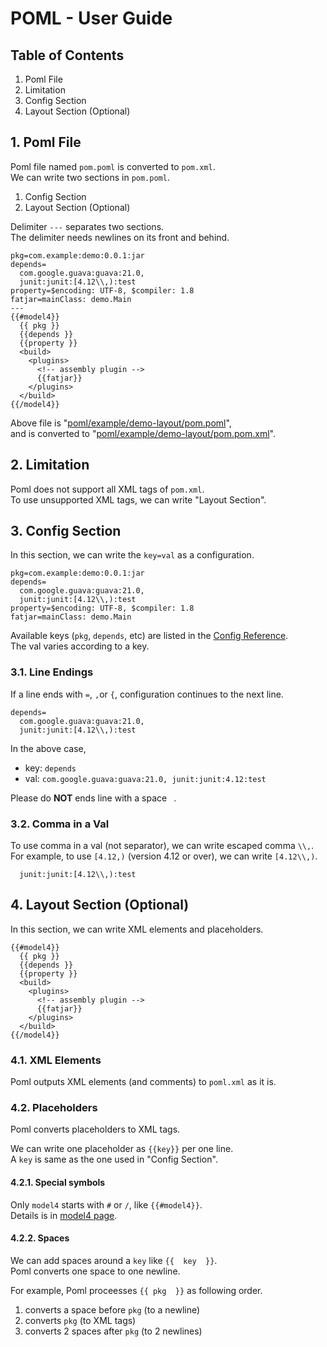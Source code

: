 # POML - User Guide
## Table of Contents
1. Poml File
2. Limitation
3. Config Section
4. Layout Section (Optional)


## 1. Poml File
Poml file named `pom.poml` is converted to `pom.xml`.  
We can write two sections in `pom.poml`.

1. Config Section
2. Layout Section (Optional)

Delimiter `---` separates two sections.  
The delimiter needs newlines on its front and behind.

```
pkg=com.example:demo:0.0.1:jar
depends=
  com.google.guava:guava:21.0,
  junit:junit:[4.12\\,):test
property=$encoding: UTF-8, $compiler: 1.8
fatjar=mainClass: demo.Main
---
{{#model4}}
  {{ pkg }}
  {{depends }}
  {{property }}
  <build>
    <plugins>
      <!-- assembly plugin -->
      {{fatjar}}
    </plugins>
  </build>
{{/model4}}
```

Above file is "[poml/example/demo-layout/pom.poml](https://github.com/mamorum/poml/blob/master/example/demo-layout/pom.poml)",  
and is converted to "[poml/example/demo-layout/pom.pom.xml](https://github.com/mamorum/poml/blob/master/example/demo-layout/pom.xml)".


## 2. Limitation
Poml does not support all XML tags of `pom.xml`.  
To use unsupported XML tags, we can write "Layout Section".


## 3. Config Section
In this section, we can write the `key=val` as a configuration.

```
pkg=com.example:demo:0.0.1:jar
depends=
  com.google.guava:guava:21.0,
  junit:junit:[4.12\\,):test
property=$encoding: UTF-8, $compiler: 1.8
fatjar=mainClass: demo.Main
```

Available keys (`pkg`, `depends`, etc) are listed in the [Config Reference](https://github.com/mamorum/poml/wiki).  
The val varies according to a key.


### 3.1. Line Endings
If a line ends with `=`, `,`or `{`, configuration continues to the next line.  

```
depends=
  com.google.guava:guava:21.0,
  junit:junit:[4.12\\,):test
```

In the above case,

- key: `depends`
- val: `com.google.guava:guava:21.0, junit:junit:4.12:test`

Please do **NOT** ends line with a space ` `.

### 3.2. Comma in a Val
To use comma in a val (not separator), we can write escaped comma `\\,`.  
For example, to use `[4.12,)` (version 4.12 or over), we can write `[4.12\\,)`.

```
  junit:junit:[4.12\\,):test
```


## 4. Layout Section (Optional)
In this section, we can write XML elements and placeholders.

```
{{#model4}}
  {{ pkg }}
  {{depends }}
  {{property }}
  <build>
    <plugins>
      <!-- assembly plugin -->
      {{fatjar}}
    </plugins>
  </build>
{{/model4}}
```

### 4.1. XML Elements
Poml outputs XML elements (and comments) to `poml.xml` as it is.

### 4.2. Placeholders
Poml converts placeholders to XML tags.

We can write one placeholder as `{{key}}` per one line.  
A `key` is same as the one used in "Config Section".
 
#### 4.2.1. Special symbols
Only `model4` starts with `#` or `/`, like `{{#model4}}`.  
Details is in [model4 page](https://github.com/mamorum/poml/wiki/model4).

#### 4.2.2. Spaces
We can add spaces around a `key` like `{{  key  }}`.  
Poml converts one space to one newline.

For example, Poml proceesses `{{ pkg  }}` as following order.

1. converts a space before `pkg` (to a newline) 
2. converts `pkg` (to XML tags)
3. converts 2 spaces after `pkg` (to 2 newlines)
